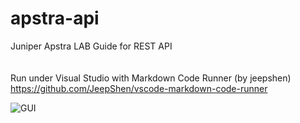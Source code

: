 # apstra-api
Juniper Apstra LAB Guide for REST API<br>
<br>
<br>
Run under Visual Studio with Markdown Code Runner (by jeepshen)<br>
https://github.com/JeepShen/vscode-markdown-code-runner<br>

![GUI](https://github.com/JeepShen/vscode-markdown-code-runner/raw/master/images/demo.gif "vscode-markdown-code-runner")
